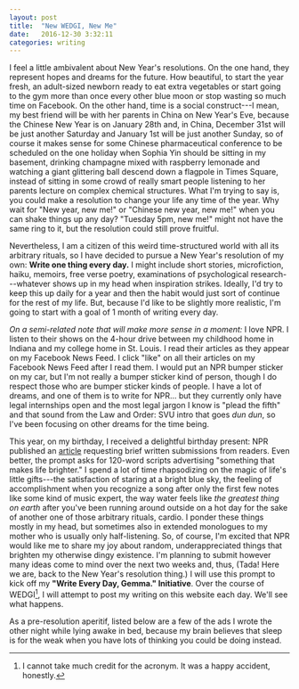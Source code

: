 ```yaml
---
layout: post
title:  "New WEDGI, New Me"
date:   2016-12-30 3:32:11
categories: writing
---
```


I feel a little ambivalent about New Year's resolutions. On the one hand, they represent hopes and dreams for the future. How beautiful, to start the year fresh, an adult-sized newborn ready to eat extra vegetables or start going to the gym more than once every other blue moon or stop wasting so much time on Facebook. On the other hand, time is a social construct---I mean, my best friend will be with her parents in China on New Year's Eve, because the Chinese New Year is on January 28th and, in China, December 31st will be just another Saturday and January 1st will be just another Sunday, so of course it makes sense for some Chinese pharmaceutical conference to be scheduled on the one holiday when Sophia Yin should be sitting in my basement, drinking champagne mixed with raspberry lemonade and watching a giant glittering ball descend down a flagpole in Times Square, instead of sitting in some crowd of really smart people listening to her parents lecture on complex chemical structures. What I'm trying to say is, you could make a resolution to change your life any time of the year. Why wait for "New year, new me!" or "Chinese new year, new me!" when you can shake things up any day? "Tuesday 5pm, new me!" might not have the same ring to it, but the resolution could still prove fruitful.

Nevertheless, I am a citizen of this weird time-structured world with all its arbitrary rituals, so I have decided to pursue a New Year's resolution of my own: **Write one thing every day.** I might include short stories, microfiction, haiku, memoirs, free verse poetry, examinations of psychological research---whatever shows up in my head when inspiration strikes. Ideally, I'd try to keep this up daily for a year and then the habit would just sort of continue for the rest of my life. But, because I'd like to be slightly more realistic, I'm going to start with a goal of 1 month of writing every day.

*On a semi-related note that will make more sense in a moment:*
I love NPR. I listen to their shows on the 4-hour drive between my childhood home in Indiana and my college home in St. Louis. I read their articles as they appear on my Facebook News Feed. I click "like" on all their articles on my Facebook News Feed after I read them. I would put an NPR bumper sticker on my car, but I'm not really a bumper sticker kind of person, though I do respect those who are bumper sticker kinds of people. I have a lot of dreams, and one of them is to write for NPR... but they currently only have legal internships open and the most legal jargon I know is "plead the fifth" and that sound from the Law and Order: SVU intro that goes *dun dun*, so I've been focusing on other dreams for the time being.

This year, on my birthday, I received a delightful birthday present: NPR published an [article](http://www.npr.org/sections/thetwo-way/2016/12/15/505419422/ads-for-nicer-living-make-your-pitch-for-what-makes-life-better) requesting brief written submissions from readers. Even better, the prompt asks for 120-word scripts advertising "something that makes life brighter." I spend a lot of time rhapsodizing on the magic of life's little gifts---the satisfaction of staring at a bright blue sky, the feeling of accomplishment when you recognize a song after only the first few notes like some kind of music expert, the way water feels like *the greatest thing on earth* after you've been running around outside on a hot day for the sake of another one of those arbitrary rituals, cardio. I ponder these things mostly in my head, but sometimes also in extended monologues to my mother who is usually only half-listening. So, of course, I'm excited that NPR would like me to share my joy about random, underappreciated things that brighten my otherwise dingy existence. I'm planning to submit however many ideas come to mind over the next two weeks and, thus, (Tada! Here we are, back to the New Year's resolution thing.) I will use this prompt to kick off my **"Write Every Day, Gemma." Initiative**. Over the course of WEDGI[^1], I will attempt to post my writing on this website each day. We'll see what happens.

As a pre-resolution aperitif, listed below are a few of the ads I wrote the other night while lying awake in bed, because my brain believes that sleep is for the weak when you have lots of thinking you could be doing instead.



[^1]: I cannot take much credit for the acronym. It was a happy accident, honestly.

